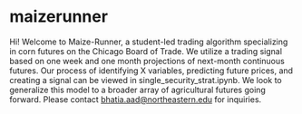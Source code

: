 # maizerunner
Hi! Welcome to Maize-Runner, a student-led trading algorithm specializing in corn futures on the Chicago Board of Trade. We utilize a trading signal based on one week and one month projections of next-month continuous futures. Our process of identifying X variables, predicting future prices, and creating a signal can be viewed in single_security_strat.ipynb. We look to generalize this model to a broader array of agricultural futures going forward. Please contact bhatia.aad@northeastern.edu for inquiries. 